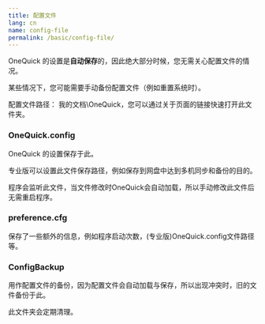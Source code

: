 ```yaml
---
title: 配置文件
lang: cn
name: config-file
permalink: /basic/config-file/
---
```


OneQuick 的设置是**自动保存**的，因此绝大部分时候，您无需关心配置文件的情况。

某些情况下，您可能需要手动备份配置文件（例如重置系统时）。

配置文件路径： 我的文档\OneQuick，您可以通过关于页面的链接快速打开此文件夹。

### OneQuick.config

OneQuick 的设置保存于此。

专业版可以设置此文件保存路径，例如保存到网盘中达到多机同步和备份的目的。

程序会监听此文件，当文件修改时OneQuick会自动加载，所以手动修改此文件后无需重启程序。


### preference.cfg

保存了一些额外的信息，例如程序启动次数，(专业版)OneQuick.config文件路径等。


### ConfigBackup

用作配置文件的备份，因为配置文件会自动加载与保存，所以出现冲突时，旧的文件备份于此。

此文件夹会定期清理。